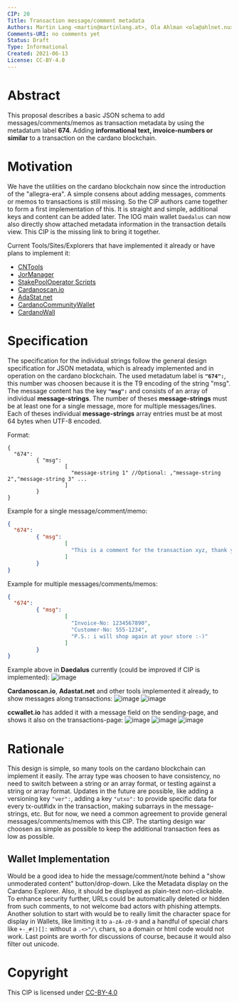 ```yaml
---
CIP: 20
Title: Transaction message/comment metadata
Authors: Martin Lang <martin@martinlang.at>, Ola Ahlman <ola@ahlnet.nu>, Andrew Westberg <andrewwestberg@gmail.com>
Comments-URI: no comments yet
Status: Draft
Type: Informational
Created: 2021-06-13
License: CC-BY-4.0
---
```


# Abstract

This proposal describes a basic JSON schema to add messages/comments/memos as transaction metadata by using the metadatum label **674**.
Adding **informational text, invoice-numbers or similar** to a transaction on the cardano blockchain.

# Motivation

We have the utilities on the cardano blockchain now since the introduction of the "allegra-era". A simple consens about adding messages, comments or memos to transactions is still missing.
So the CIP authors came together to form a first implementation of this. It is straight and simple, additional keys and content can be added later.
The IOG main wallet `Daedalus` can now also directly show attached metadata information in the transaction details view. This CIP is the missing link to bring it together.

Current Tools/Sites/Explorers that have implemented it already or have plans to implement it:
* [CNTools](https://cardano-community.github.io/guild-operators/#/Scripts/cntools)
* [JorManager](https://bitbucket.org/muamw10/jormanager/)
* [StakePoolOperator Scripts](https://github.com/gitmachtl/scripts)
* [Cardanoscan.io](https://cardanoscan.io)
* [AdaStat.net](https://adastat.net)
* [CardanoCommunityWallet](https://ccwallet.io)
* [CardanoWall](https://cardanowall.com)

# Specification

The specification for the individual strings follow the general design specification for JSON metadata, which is already implemented and in operation on the cardano blockchain.
The used metadatum label is **`"674":`**, this number was choosen because it is the T9 encoding of the string "msg".
The message content has the key **`"msg":`** and consists of an array of individual **message-strings**. 
The number of theses **message-strings** must be at least one for a single message, more for multiple messages/lines. Each of theses individual **message-strings** array entries must be at most 64 bytes when UTF-8 encoded.

Format:
``` 
{ 
  "674":
         { "msg": 
                  [ 
                    "message-string 1" //Optional: ,"message-string 2","message-string 3" ...
                  ]
         }
}
```



Example for a single message/comment/memo:
``` json
{ 
  "674":
         { "msg": 
                  [ 
                    "This is a comment for the transaction xyz, thank you very much!"
                  ]
         }
}
```

Example for multiple messages/comments/memos:
``` json
{ 
  "674":
         { "msg": 
                  [ 
                    "Invoice-No: 1234567890",
                    "Customer-No: 555-1234",
                    "P.S.: i will shop again at your store :-)"
                  ]
         }
}
```
Example above in **Daedalus** currently (could be improved if CIP is implemented):
![image](https://user-images.githubusercontent.com/47434720/121822100-85b38a80-cc9d-11eb-9d13-1869746a69b2.png)

**Cardanoscan.io**, **Adastat.net** and other tools implemented it already, to show messages along transactions:
![image](https://user-images.githubusercontent.com/47434720/124379245-1f2af680-dcb6-11eb-97b7-10f70d840e88.png)
![image](https://user-images.githubusercontent.com/47434720/124381343-3ff94900-dcc2-11eb-8d03-8fbacd3322b0.png)

**ccwallet.io** has added it with a message field on the sending-page, and shows it also on the transactions-page:
![image](https://user-images.githubusercontent.com/47434720/127367420-b360972d-c6e0-4002-865e-df070904bd30.png)
![image](https://user-images.githubusercontent.com/47434720/127367228-339ac059-007a-40fd-a6c0-97f890e93964.png)
![image](https://user-images.githubusercontent.com/47434720/127368912-c85dc9f0-6ee3-4cc1-a24b-9716a20f27d3.png)


# Rationale

This design is simple, so many tools on the cardano blockchain can implement it easily. The array type was choosen to have consistency, no need to switch between a string or
an array format, or testing against a string or array format. Updates in the future are possible, like adding a versioning key `"ver":`, adding a key `"utxo":` to provide specific data for every tx-out#idx in the transaction, making subarrays in the message-strings, etc. But for now, we need a common agreement to provide general messages/comments/memos with this CIP. The starting design war choosen as simple as possible to keep the additional transaction fees as low as possible.

## Wallet Implementation

Would be a good idea to hide the message/comment/note behind a "show unmoderated content" button/drop-down. Like the Metadata display on the Cardano Explorer. Also, it should be displayed as plain-text non-clickable. To enhance security further, URLs could be automatically deleted or hidden from such comments, to not welcome bad actors with phishing attempts. Another solution to start with would be to really limit the character space for display in Wallets, like limiting it to `a-zA-z0-9` and a handful of special chars like `+-_#()[]:` without a `.<>"/\` chars, so a domain or html code would not work. Last points are worth for discussions of course, because it would also filter out unicode.

# Copyright

This CIP is licensed under [CC-BY-4.0](https://creativecommons.org/licenses/by/4.0/legalcode)
